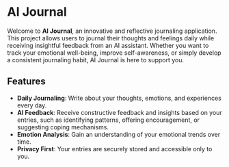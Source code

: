 # AI Journal

Welcome to **AI Journal**, an innovative and reflective journaling application. This project allows users to journal their thoughts and feelings daily while receiving insightful feedback from an AI assistant. Whether you want to track your emotional well-being, improve self-awareness, or simply develop a consistent journaling habit, AI Journal is here to support you.

## Features

- **Daily Journaling**: Write about your thoughts, emotions, and experiences every day.
- **AI Feedback**: Receive constructive feedback and insights based on your entries, such as identifying patterns, offering encouragement, or suggesting coping mechanisms.
- **Emotion Analysis**: Gain an understanding of your emotional trends over time.
- **Privacy First**: Your entries are securely stored and accessible only to you.